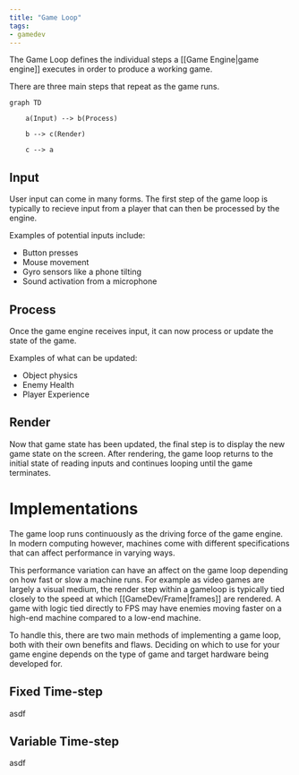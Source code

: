 ```yaml
---
title: "Game Loop"
tags:
- gamedev
---
```

The Game Loop defines the individual steps a [[Game Engine|game engine]] executes in order to produce a working game.

There are three main steps that repeat as the game runs.

```mermaid
graph TD

	a(Input) --> b(Process)
	
	b --> c(Render)
	
	c --> a
 ```

## Input
User input can come in many forms. The first step of the game loop is typically to recieve input from a player that can then be processed by the engine.

Examples of potential inputs include:
- Button presses
- Mouse movement
- Gyro sensors like a phone tilting
- Sound activation from a microphone

## Process
Once the game engine receives input, it can now process or update the state of the game.

Examples of what can be updated:
- Object physics
- Enemy Health
- Player Experience

## Render
Now that game state has been updated, the final step is to display the new game state on the screen. After rendering, the game loop returns to the initial state of reading inputs and continues looping until the game terminates.

# Implementations
The game loop runs continuously as the driving force of the game engine. In modern computing however, machines come with different specifications that can affect performance in varying ways.

This performance variation can have an affect on the game loop depending on how fast or slow a machine runs. For example as video games are largely a visual medium, the render step within a gameloop is typically tied closely to the speed at which [[GameDev/Frame|frames]] are rendered. A game with logic tied directly to FPS may have enemies moving faster on a high-end machine compared to a low-end machine.

To handle this, there are two main methods of implementing a game loop, both with their own benefits and flaws. Deciding on which to use for your game engine depends on the type of game and target hardware being developed for.

## Fixed Time-step
asdf
## Variable Time-step
asdf